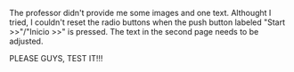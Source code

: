 The professor didn't provide me some images and one text.
Althought I tried, I couldn't reset the radio buttons when the push button labeled "Start >>"/"Inicio >>" is pressed.
The text in the second page needs to be adjusted.

PLEASE GUYS, TEST IT!!!
